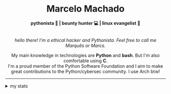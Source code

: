 <h1 align="center"> Marcelo Machado </h1> <!-- <img src="https://tryhackme-badges.s3.amazonaws.com/mmaachado.png" alt="TryHackMe"> -->
    
<div align="center">
<b>pythonista 🐍 | bounty hunter 💻 | linux evangelist 🐧</b>
<br>
<br>

<i>hello there! I'm a ethical hacker and Pythonista. Feel free to call me Marquês or Marcs.</i>

<p>

My main knowledge in technologies are **Python** and **bash**. But I'm also comfortable using **C**. <br/>
I'm a proud member of the Python Software Foundation and I aim to make great contributions to the Python/cybersec community. I use Arch btw!
</p>

</div>

---

<details closed>    
<summary>my stats</summary>

<!--START_SECTION:waka-->
**I'm an Early 🐤** 

```text
🌞 Morning    46 commits     ███░░░░░░░░░░░░░░░░░░░░░░   15.03% 
🌆 Daytime    122 commits    ██████████░░░░░░░░░░░░░░░   39.87% 
🌃 Evening    127 commits    ██████████░░░░░░░░░░░░░░░   41.5% 
🌙 Night      11 commits     █░░░░░░░░░░░░░░░░░░░░░░░░   3.59%

```


📊 **This Week I Spent My Time On** 

```text
⌚︎ Time Zone: America/Sao_Paulo

💬 Programming Languages: 
Markdown                 7 hrs 57 mins       ███████████████████░░░░░░   78.45% 
Other                    1 hr 14 mins        ███░░░░░░░░░░░░░░░░░░░░░░   12.18% 
Bash                     22 mins             █░░░░░░░░░░░░░░░░░░░░░░░░   3.7% 
JSON                     16 mins             ░░░░░░░░░░░░░░░░░░░░░░░░░   2.78% 
CSS                      15 mins             ░░░░░░░░░░░░░░░░░░░░░░░░░   2.52%

🔥 Editors: 
Obsidian                 7 hrs 45 mins       ███████████████████░░░░░░   76.39% 
VS Code                  2 hrs 23 mins       ██████░░░░░░░░░░░░░░░░░░░   23.61%

💻 Operating System: 
Linux                    5 hrs 59 mins       ██████████████░░░░░░░░░░░   59.09% 
Windows                  4 hrs 9 mins        ██████████░░░░░░░░░░░░░░░   40.91%

```


 Last Updated on 11/06/2025
<!--END_SECTION:waka-->

<!-- <div>
        <a target="_blank" rel="noopener noreferrer" href="https://github.com/mmaachado?tab=repositories"><img src="https://github-readme-stats.vercel.app/api/top-langs/?username=mmaachado&hide=html,css,swift,ruby&langs_count=6&hide_border=true&layout=compact&show_icons=true&line_height=10&theme=transparent&title_color=4a86d1&custom_title=favourite%20languages"
       alt="most used languages" align="right"></a>
     <a target="_blank" rel="noopener noreferrer" href="https://wakatime.com/@mmachado"><img width="400rem" src="https://github-readme-stats.vercel.app/api/wakatime?username=mmachado&theme=transparent&hide_border=true&hide=markdown,html,css,text,other,yaml,json,prolog,dart,docker,xml,gitconfig,TSQL&hide_title=true&line_height=50&langs_count=4&layout=default" alt="wakatime stats" align="left" /></a> 
        

</div>

 <img src="https://raw.githubusercontent.com/MicaelliMedeiros/micaellimedeiros/master/image/computer-illustration.png" min-width="400px" max-width="400px" width="400px" align="right" alt="computer-illustration.png"> -->
<!-- [![Buy me a coffee](https://img.shields.io/badge/Buy%20Me%20a%20Coffee-ffdd00?style=for-the-badge&logo=buy-me-a-coffee&logoColor=black)](https://www.buymeacoffee.com/anticodingclub) -->

</details>
